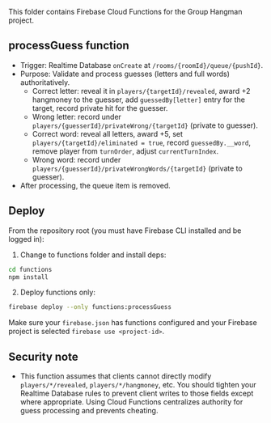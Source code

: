This folder contains Firebase Cloud Functions for the Group Hangman project.

processGuess function
---------------------
- Trigger: Realtime Database `onCreate` at `/rooms/{roomId}/queue/{pushId}`.
- Purpose: Validate and process guesses (letters and full words) authoritatively.
  - Correct letter: reveal it in `players/{targetId}/revealed`, award +2 hangmoney to the guesser, add `guessedBy[letter]` entry for the target, record private hit for the guesser.
  - Wrong letter: record under `players/{guesserId}/privateWrong/{targetId}` (private to guesser).
  - Correct word: reveal all letters, award +5, set `players/{targetId}/eliminated = true`, record `guessedBy.__word`, remove player from `turnOrder`, adjust `currentTurnIndex`.
  - Wrong word: record under `players/{guesserId}/privateWrongWords/{targetId}` (private to guesser).
- After processing, the queue item is removed.

Deploy
------
From the repository root (you must have Firebase CLI installed and be logged in):

1) Change to functions folder and install deps:

```bash
cd functions
npm install
```

2) Deploy functions only:

```bash
firebase deploy --only functions:processGuess
```

Make sure your `firebase.json` has functions configured and your Firebase project is selected `firebase use <project-id>`.

Security note
-------------
- This function assumes that clients cannot directly modify `players/*/revealed`, `players/*/hangmoney`, etc. You should tighten your Realtime Database rules to prevent client writes to those fields except where appropriate. Using Cloud Functions centralizes authority for guess processing and prevents cheating.
